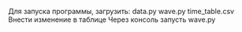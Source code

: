 Для запуска программы, загрузить: 
data.py
wave.py
time_table.csv
Внести изменение в таблице
Через консоль запусть wave.py
